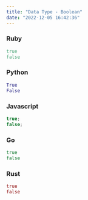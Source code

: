 ```yaml
---
title: "Data Type - Boolean"
date: "2022-12-05 16:42:36"
---
```


### Ruby

```ruby
true
false
```

### Python

```python
True
False
```

### Javascript

```javascript
true;
false;
```

### Go

```go
true
false
```

### Rust

```rust
true
false
```
